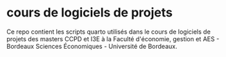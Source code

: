 # cours de logiciels de projets
Ce repo contient les scripts quarto utilisés dans le cours de logiciels de projets des masters CCPD et I3E à la Faculté d'économie, gestion et AES - Bordeaux Sciences Économiques - Université de Bordeaux. 
